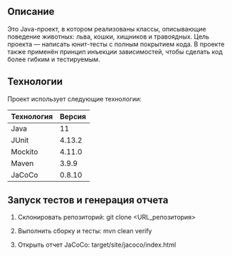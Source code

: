 ## Описание

Это Java-проект, в котором реализованы классы, описывающие поведение животных: льва, кошки, хищников и травоядных.
Цель проекта — написать юнит-тесты с полным покрытием кода. В проекте также применён принцип инъекции зависимостей, чтобы сделать код более гибким и тестируемым.

## Технологии

Проект использует следующие технологии:

| Технология    | Версия |
|---------------|--------|
| Java          | 11     |
| JUnit         | 4.13.2 |
| Mockito       | 4.11.0 |
| Maven         | 3.9.9  |
| JaCoCo        | 0.8.10 |

## Запуск тестов и генерация отчета

1. Склонировать репозиторий:
   git clone <URL_репозитория>

2. Выполнить сборку и тесты:
   mvn clean verify

3. Открыть отчет JaCoCo:
   target/site/jacoco/index.html